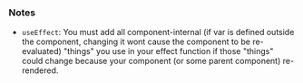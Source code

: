 ### Notes
- `useEffect`: You must add all component-internal (if var is defined outside the component, changing it wont cause the component to be re-evaluated) "things" you use in your effect function if those "things" could change because your component (or some parent component) re-rendered.
